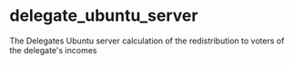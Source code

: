 # delegate_ubuntu_server
The Delegates Ubuntu server calculation of the redistribution to voters of the delegate's incomes
